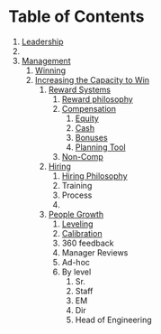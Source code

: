 # Table of Contents
1. [Leadership](leadership)
  1. 
1. [Management](management)
   1. [Winning](winning)
   1. [Increasing the Capacity to Win](increasing)
      1. [Reward Systems](reward)
         1. [Reward philosophy](reward_philosophy)
         1. [Compensation](comp)
            1. [Equity](equity)
            1. [Cash](cash)
            1. [Bonuses](bonuses)
            1. [Planning Tool](comp_planning)
         1. [Non-Comp](non-comp)
      1. [Hiring](hiring)
         1. [Hiring Philosophy](hiring_philosophy)
         1. Training
         1. Process
         1. 
      1. [People Growth](people_growth)
         1. [Leveling](leveling)
         1. [Calibration](calibration)
         1. 360 feedback
         1. Manager Reviews
         1. Ad-hoc
         1. By level
            1.  Sr. 
            1.  Staff
            1.  EM
            1.  Dir
            1.  Head of Engineering
